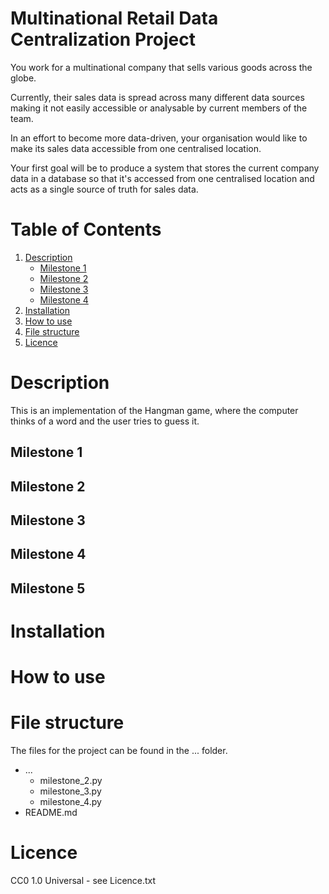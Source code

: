 # Multinational Retail Data Centralization Project

You work for a multinational company that sells various goods across the globe.

Currently, their sales data is spread across many different data sources making it not easily accessible or analysable by current members of the team.

In an effort to become more data-driven, your organisation would like to make its sales data accessible from one centralised location.

Your first goal will be to produce a system that stores the current company data in a database so that it's accessed from one centralised location and acts as a single source of truth for sales data.

# Table of Contents
1. [Description](#description)
    - [Milestone 1](#milestone-1)
    - [Milestone 2](#milestone-2)
    - [Milestone 3](#milestone-3)
    - [Milestone 4](#milestone-4)
2. [Installation](#installation)
3. [How to use](#how-to-use)
4. [File structure](#file-structure)
5. [Licence](#licence)

# Description

This is an implementation of the Hangman game, where the computer thinks of a word and the user tries to guess it.

## Milestone 1



## Milestone 2



## Milestone 3

 

## Milestone 4



## Milestone 5


# Installation 



# How to use


# File structure

The files for the project can be found in the ... folder.

- ...
    - milestone_2.py
    - milestone_3.py
    - milestone_4.py
- README.md

# Licence

CC0 1.0 Universal - see Licence.txt